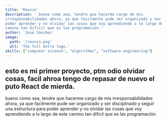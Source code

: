 ```yaml
---
title: 'Revnio'
description: ' bueno como sea, tendre que hacerme cargo de mis
irresponsabilidades ahora, ya que facilmente pude ser organizado y ser para
poder aprender y no olvidar las cosas que voy aprendiendo a lo largo de este
camino tan dificil que es las programación.'
author: 'José Sánchez'
image: 
  path: '/revnio.png'
  alt: 'The full Astro logo.'
skills: ["computer sicence", "algorithms", "software engineering"]
---
```


## esto es mi primer proyecto, ptm odio olvidar cosas, facil ahroa tengo de repasar de nuevo el puto React de mierda.

bueno como sea, tendre que hacerme cargo de mis irresponsabilidades ahora, ya
que facilmente pude ser organizado y ser disciplinado y seguir una estructura
para poder aprender y no olvidar las cosas que voy aprendiendo a lo largo de
este camino tan dificil que es las programación.